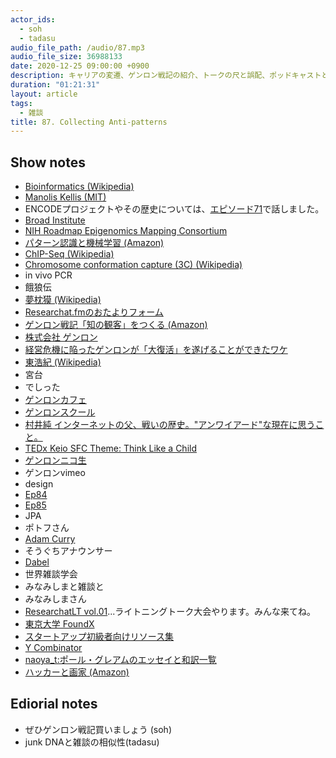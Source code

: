 ```yaml
---
actor_ids:
  - soh
  - tadasu
audio_file_path: /audio/87.mp3
audio_file_size: 36988133
date: 2020-12-25 09:00:00 +0900
description: キャリアの変遷、ゲンロン戦記の紹介、トークの尺と誤配、ポッドキャストというメディア、雑談の正体について話しました。
duration: "01:21:31"
layout: article
tags:
  - 雑談
title: 87. Collecting Anti-patterns
---
```


## Show notes
- [Bioinformatics (Wikipedia)](https://en.wikipedia.org/wiki/Bioinformatics)
- [Manolis Kellis (MIT)](http://web.mit.edu/manoli/)
- ENCODEプロジェクトやその歴史については、[エピソード71](https://researchat.fm/episode/71)で話しました。
- [Broad Institute](https://www.broadinstitute.org/)
- [NIH Roadmap Epigenomics Mapping Consortium](http://www.roadmapepigenomics.org/)
- [パターン認識と機械学習 (Amazon)](https://www.amazon.co.jp/%E3%83%91%E3%82%BF%E3%83%BC%E3%83%B3%E8%AA%8D%E8%AD%98%E3%81%A8%E6%A9%9F%E6%A2%B0%E5%AD%A6%E7%BF%92-%E4%B8%8A-C-M-%E3%83%93%E3%82%B7%E3%83%A7%E3%83%83%E3%83%97/dp/4621061224/?tag=researchatf04-22)
- [ChIP-Seq (Wikipedia)](https://en.wikipedia.org/wiki/ChIP_sequencing)
- [Chromosome conformation capture (3C) (Wikipedia)](https://en.wikipedia.org/wiki/Chromosome_conformation_capture)
- in vivo PCR
- 餓狼伝
- [夢枕獏 (Wikipedia)](https://ja.wikipedia.org/wiki/%E5%A4%A2%E6%9E%95%E7%8D%8F)
- [Researchat.fmのおたよりフォーム](https://researchat.fm/form.html)
- [ゲンロン戦記「知の観客」をつくる (Amazon)](https://www.amazon.co.jp/dp/B08Q39PN6K/?tag=researchatf04-22)
- [株式会社 ゲンロン](https://genron.co.jp/)
- [経営危機に陥ったゲンロンが「大復活」を遂げることができたワケ](https://gendai.ismedia.jp/articles/-/78536)
- [東浩紀 (Wikipedia)](https://ja.wikipedia.org/wiki/%E6%9D%B1%E6%B5%A9%E7%B4%80)
- 宮台
- でしった
- [ゲンロンカフェ](https://genron-cafe.jp/)
- [ゲンロンスクール](https://school.genron.co.jp/)
- [村井純 インターネットの父、戦いの歴史。"アンワイアード"な現在に思うこと。](https://wired.jp/waia/2018/20_jun-murai/)
- [TEDx Keio SFC Theme: Think Like a Child](https://www.ted.com/tedx/events/7114)
- [ゲンロンニコ生](https://genron-tomonokai.com/niconicod/)
- ゲンロンvimeo
- design
- [Ep84](https://researchat.fm/episode/84)
- [Ep85](https://researchat.fm/episode/85)
- JPA
- ポトフさん
- [Adam Curry](https://en.wikipedia.org/wiki/Adam_Curry)
- そうぐちアナウンサー
- [Dabel](https://apps.apple.com/jp/app/dabel-live-audio-meetups/id1450231719)
- 世界雑談学会
- みなみしまと雑談と
- みなみしまさん
- [ResearchatLT vol.01](https://researchat.fm/blog/8/)...ライトニングトーク大会やります。みんな来てね。
- [東京大学 FoundX](https://foundx.jp/)
- [スタートアップ初級者向けリソース集](https://foundx.jp/resources/beginner/)
- [Y Combinator](https://www.ycombinator.com/)
- [naoya_t:ポール・グレアムのエッセイと和訳一覧](http://practical-scheme.net/wiliki/wiliki.cgi?naoya_t%3A%E3%83%9D%E3%83%BC%E3%83%AB%E3%83%BB%E3%82%B0%E3%83%AC%E3%82%A2%E3%83%A0%E3%81%AE%E3%82%A8%E3%83%83%E3%82%BB%E3%82%A4%E3%81%A8%E5%92%8C%E8%A8%B3%E4%B8%80%E8%A6%A7)
- [ハッカーと画家 (Amazon)](https://www.amazon.co.jp/%E3%83%8F%E3%83%83%E3%82%AB%E3%83%BC%E3%81%A8%E7%94%BB%E5%AE%B6-%E3%82%B3%E3%83%B3%E3%83%94%E3%83%A5%E3%83%BC%E3%82%BF%E6%99%82%E4%BB%A3%E3%81%AE%E5%89%B5%E9%80%A0%E8%80%85%E3%81%9F%E3%81%A1-%E3%83%9D%E3%83%BC%E3%83%AB-%E3%82%B0%E3%83%AC%E3%82%A2%E3%83%A0/dp/4274065979/?tag=researchatf04-22)

## Ediorial notes
- ぜひゲンロン戦記買いましょう (soh)
- junk DNAと雑談の相似性(tadasu)
